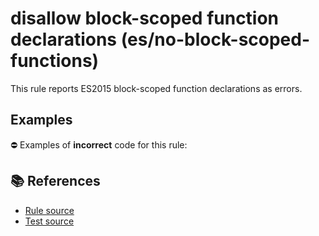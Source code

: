 # disallow block-scoped function declarations (es/no-block-scoped-functions)

This rule reports ES2015 block-scoped function declarations as errors.

## Examples

⛔ Examples of **incorrect** code for this rule:

<eslint-playground type="bad" code="/*eslint es/no-block-scoped-functions: error */
if (a) {
    function f() {}
} else {
    function g() {}
}
" />

## 📚 References

- [Rule source](https://github.com/mysticatea/eslint-plugin-es/blob/v3.0.1/lib/rules/no-block-scoped-functions.js)
- [Test source](https://github.com/mysticatea/eslint-plugin-es/blob/v3.0.1/tests/lib/rules/no-block-scoped-functions.js)
